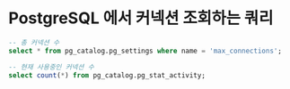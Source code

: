 # PostgreSQL 에서 커넥션 조회하는 쿼리

```sql
-- 총 커넥션 수
select * from pg_catalog.pg_settings where name = 'max_connections';

-- 현재 사용중인 커넥션 수
select count(*) from pg_catalog.pg_stat_activity;
```